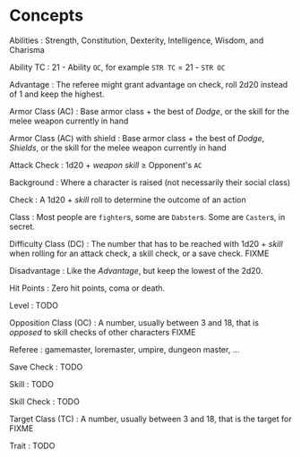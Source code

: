 
<!-- <div.two-columns> -->
<!-- <div.left-column> -->

# Concepts

Abilities
: Strength, Constitution, Dexterity, Intelligence, Wisdom, and Charisma

Ability TC
: 21 - Ability `OC`, for example `STR TC` = 21 - `STR OC`

Advantage
: The referee might grant advantage on check, roll 2d20 instead of 1 and keep the highest.

Armor Class (AC)
: Base armor class + the best of _Dodge_, or the skill for the melee weapon currently in hand

Armor Class (AC) with shield
: Base armor class + the best of _Dodge_, _Shields_, or the skill for the melee weapon currently in hand

Attack Check
: 1d20 + _weapon skill_ ≥ Opponent's `AC`

Background
: Where a character is raised (not necessarily their social class)

Check
: A 1d20 + _skill_ roll to determine the outcome of an action

Class
: Most people are `fighter`s, some are `Dabster`s. Some are `Caster`s, in secret.

Difficulty Class (DC)
: The number that has to be reached with 1d20 + _skill_ when rolling for an attack check, a skill check, or a save check. FIXME

Disadvantage
: Like the _Advantage_, but keep the lowest of the 2d20.

Hit Points
: Zero hit points, coma or death.

<!-- </div.left-column> -->
<!-- <div.right-column> -->

Level
: TODO

Opposition Class (OC)
: A number, usually between 3 and 18, that is _opposed_ to skill checks of other characters FIXME

Referee
: gamemaster, loremaster, umpire, dungeon master, ...

Save Check
: TODO

Skill
: TODO

Skill Check
: TODO

Target Class (TC)
: A number, usually between 3 and 18, that is the target for FIXME

Trait
: TODO

<!-- </div.right-column> -->
<!-- </div.two-columns> -->

